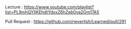 Lecture : https://www.youtube.com/playlist?list=PL9mhQYIlKEhdtYdxxZ6hZeb0va2Gm17A5

Pull Request : https://github.com/neverlish/Learned/pull/291
